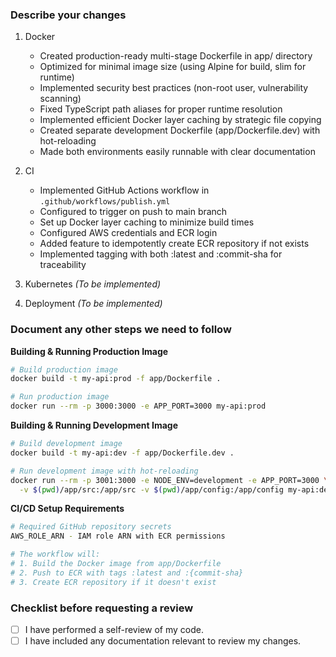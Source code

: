 ### Describe your changes

1. Docker
   - Created production-ready multi-stage Dockerfile in app/ directory
   - Optimized for minimal image size (using Alpine for build, slim for runtime)
   - Implemented security best practices (non-root user, vulnerability scanning)
   - Fixed TypeScript path aliases for proper runtime resolution
   - Implemented efficient Docker layer caching by strategic file copying
   - Created separate development Dockerfile (app/Dockerfile.dev) with hot-reloading
   - Made both environments easily runnable with clear documentation

2. CI
   - Implemented GitHub Actions workflow in `.github/workflows/publish.yml`
   - Configured to trigger on push to main branch
   - Set up Docker layer caching to minimize build times
   - Configured AWS credentials and ECR login
   - Added feature to idempotently create ECR repository if not exists
   - Implemented tagging with both :latest and :commit-sha for traceability

3. Kubernetes
   *(To be implemented)*

4. Deployment
   *(To be implemented)*

### Document any other steps we need to follow

**Building & Running Production Image**
```bash
# Build production image
docker build -t my-api:prod -f app/Dockerfile .

# Run production image
docker run --rm -p 3000:3000 -e APP_PORT=3000 my-api:prod
```

**Building & Running Development Image**
```bash
# Build development image
docker build -t my-api:dev -f app/Dockerfile.dev .

# Run development image with hot-reloading
docker run --rm -p 3001:3000 -e NODE_ENV=development -e APP_PORT=3000 \
  -v $(pwd)/app/src:/app/src -v $(pwd)/app/config:/app/config my-api:dev
```

**CI/CD Setup Requirements**
```bash
# Required GitHub repository secrets
AWS_ROLE_ARN - IAM role ARN with ECR permissions

# The workflow will:
# 1. Build the Docker image from app/Dockerfile
# 2. Push to ECR with tags :latest and :{commit-sha}
# 3. Create ECR repository if it doesn't exist
```

### Checklist before requesting a review

- [ ] I have performed a self-review of my code.
- [ ] I have included any documentation relevant to review my changes.
